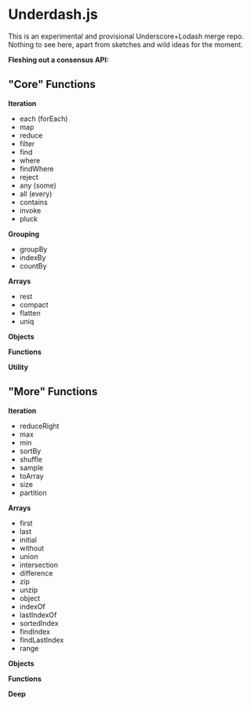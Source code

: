 # Underdash.js

This is an experimental and provisional Underscore+Lodash merge repo. Nothing 
to see here, apart from sketches and wild ideas for the moment.

**Fleshing out a consensus API:**

## "Core" Functions

**Iteration**

* each (forEach)
* map
* reduce
* filter
* find
* where
* findWhere
* reject
* any (some)
* all (every)
* contains
* invoke
* pluck

**Grouping**

* groupBy
* indexBy
* countBy

**Arrays**

* rest
* compact
* flatten
* uniq

**Objects**

**Functions**

**Utility**

## "More" Functions

**Iteration**

* reduceRight
* max
* min
* sortBy
* shuffle
* sample
* toArray
* size
* partition

**Arrays**

* first
* last
* initial
* without
* union
* intersection
* difference
* zip
* unzip
* object
* indexOf
* lastIndexOf
* sortedIndex
* findIndex
* findLastIndex
* range

**Objects**

**Functions**

**Deep**


